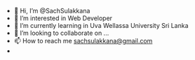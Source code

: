 - 👋 Hi, I’m @SachSulakkana
- 👀 I’m interested in Web Developer
- 🌱 I’m currently learning in Uva Wellassa University Sri Lanka
- 💞️ I’m looking to collaborate on ...
- 📫 How to reach me sachsulakkana@gmail.com
- 

<!---
SachSulakkana/SachSulakkana is a ✨ special ✨ repository because its `README.md` (this file) appears on your GitHub profile.
You can click the Preview link to take a look at your changes.
--->
